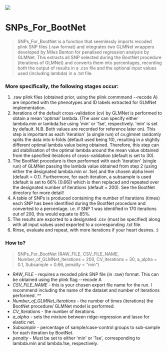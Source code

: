 ![](https://zenodo.org/badge/DOI/10.5281/zenodo.3966550.svg)

# SNPs_For_BootNet

> SNPs_For_BootNet  is a function that seemlessly imports recoded plink SNP files (.raw format) and integrates two GLMNet wrappers developed by Miles Benton for penalised regression analysis by GLMNet. This extracts all SNP selected during the BootNet procedure (iterations of GLMNet) and converts them into percentages, recording both the output of results in a .csv file and the optional input values used (including lambda) in a .txt file.

### More specifically, the following stages occur:

1) .raw plink files (obtained prior, using the plink commmand --recode A) are imported with the phenotypes and ID labels extracted for GLMNet implementation.
2) Iterations of the default cross-validation (cv) by GLMNet is performed to obtain a mean 'optimal' lambda. (The user can specify either lambda.min or lambda.1se using 'min' or '1se', respectively. 'min' is set by default. N.B. Both values are recorded for reference later on). This step is important as each 'iteration' (a single run) of cv.glmnet randomly splits the data into k-folds (default used being 10), resulting in a slightly different optimal lambda value being obtained. Therefore, this step can aid stabilisation of the optimal lambda around the mean value obtained from the specified iterations of cross-validation (default is set to 30).
3) The BootNet procedure is then performed with each 'iteration' (single run) of GLMNet passing the lambda value obtained from step 2 (using either the designated lambda.min or .1se) and the chosen alpha level (default = 0.1). Furthermore, for each iteration, a subsample is used (default is set to 66% [0.66]) which is then replaced and repeated over the designated number of iterations (default = 200). See the BootNet directory for more detail!
4) A table of SNPs is produced containing the number of iterations (times) each SNP has been identified during the BootNet procedure and converted to a percentage. i.e. if SNP 1 was identified in 170 iterations out of 200, this would equate to 85%.
5) The results are exported to a designated .csv (must be specified) along with all input values used exported to a corresponding .txt file.
6) Rinse, evaluate and repeat, with more iterations if your heart desires. :)



### How to?

>SNPs_For_BootNet (RAW_FILE, CSV_FILE_NAME, Number_of_GLMNet_Iterations = 200, CV_Iterations = 30, a_alpha = 0.1, Subsample = 0.66, penalty = "min") 

- *RAW_FILE* - requires a recoded plink SNP file (in .raw) format. This can be obtained using the plink flag --recode A
- *CSV_FILE_NAME* - this is your chosen export file name for the run. I recommend including the name of the dataset and number of iterations performed. ^^
- *Number_of_GLMNet_Iterations* - the number of times (iterations) the BootNet procedure/ GLMNet model is performed.
- *CV_Iterations* - the number of iterations.
- *a_alpha* - sets the mixture between ridge-regression and lasso for elastic net.
- *Subsample* - percentage of sample/case-control groups to sub-sample for each iteration by BootNet.
- *penalty* - Must be set to either 'min' or '1se', corresponding to lambda.min and lambda.1se, respectively.
